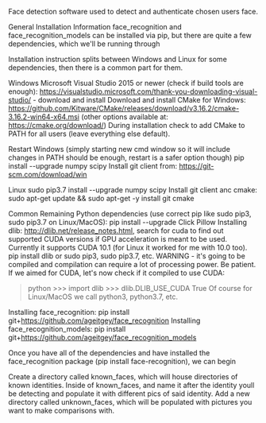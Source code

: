 Face detection software used to detect and authenticate chosen users face.

General Installation Information
face_recognition and face_recognition_models can be installed via pip, but there are quite a few dependencies, which we'll be running through

Installation instruction splits between Windows and Linux for some dependencies, then there is a common part for them.

Windows
Microsoft Visual Studio 2015 or newer (check if build tools are enough): https://visualstudio.microsoft.com/thank-you-downloading-visual-studio/ - download and install
Download and install CMake for Windows: https://github.com/Kitware/CMake/releases/download/v3.16.2/cmake-3.16.2-win64-x64.msi (other options available at: https://cmake.org/download/) During installation check to add CMake to PATH for all users (leave everything else default).


Restart Windows (simply starting new cmd window so it will include changes in PATH should be enough, restart is a safer option though)
pip install --upgrade numpy scipy
Install git client from: https://git-scm.com/download/win


Linux
sudo pip3.7 install --upgrade numpy scipy
Install git client anc cmake: sudo apt-get update && sudo apt-get -y install git cmake

Common
Remaining Python dependencies (use correct pip like sudo pip3, sudo pip3.7 on Linux/MacOS): pip install --upgrade Click Pillow
Installing dlib:
http://dlib.net/release_notes.html, search for cuda to find out supported CUDA versions if GPU acceleration is meant to be used. Currently it supports CUDA 10.1 (for Linux it worked for me with 10.0 too).
pip install dlib or sudo pip3, sudo pip3.7, etc. WARNING - it's going to be compiled and compilation can require a lot of processing power. Be patient.
If we aimed for CUDA, let's now check if it compiled to use CUDA:

> python >>> import dlib >>> dlib.DLIB_USE_CUDA True
Of course for Linux/MacOS we call python3, python3.7, etc.

Installing face_recognition: pip install git+https://github.com/ageitgey/face_recognition
Installing face_recognition_models: pip install git+https://github.com/ageitgey/face_recognition_models

Once you have all of the dependencies and have installed the face_recognition package (pip install face-recognition), we can begin

Create a directory called known_faces, which will house directories of known identities. Inside of known_faces, and name it after the identity youll be detecting  and populate it with different pics of said identity. 
Add a new directory called unknown_faces, which will be populated with pictures you want to make comparisons with.

